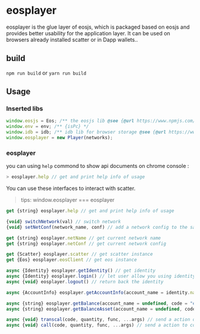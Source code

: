 # eosplayer

eosplayer is the glue layer of eosjs, which is packaged based on eosjs and provides better usability for the application layer. It can be used on browsers already installed scatter or in Dapp wallets..

## build

`npm run build` or `yarn run build`

## Usage

### Inserted libs

``` js
window.eosjs = Eos; /** the eosjs lib @see {@url https://www.npmjs.com/package/eosjs} */
window.env = env; /** {isPc} */
window.idb = idb; /** idb lib for browser storage @see {@url https://www.npmjs.com/package/idb } */
window.eosplayer = new Player(networks);
```

### eosplayer

you can using `help` commond to show api documents on chrome console :

```js
> eosplayer.help // get and print help info of usage
```

You can use these interfaces to interact with scatter.
> tips: window.eosplayer === eosplayer

``` js
get {string} eosplayer.help // get and print help info of usage

{void} switchNetwork(val) // switch network
{void} setNetConf(network_name, conf) // add a network config to the sandbox

get {string} eosplayer.netName // get current network name
get {string} eosplayer.netConf // get current network config

get {Scatter} eosplayer.scatter // get scatter instance
get {Eos} eosplayer.eosClient // get eos instance

async {Identity} eosplayer.getIdentity() // get identity
async {Identity} eosplayer.login() // let user allow you using identity
async {void} eosplayer.logout() // return back the identity

async {AccountInfo} eosplayer.getAccountInfo(account_name = identity.name) // get account info for any user

async {string} eosplayer.getBalance(account_name = undefined, code = "eosio.token") // get balance string of a account. ex. "1.0000 EOS", null means that the account dosen't have any token,
async {string} eosplayer.getBalanceAsset(account_name = undefined, code = "eosio.token") // get balance structure of a account. ex. {val:1, sym:"EOS", decimal:4}

async {void} transcal(code, quantity, func, ...args) // send a action of transcal to contract
async {void} call(code, quantity, func, ...args) // send a action to contract
```
